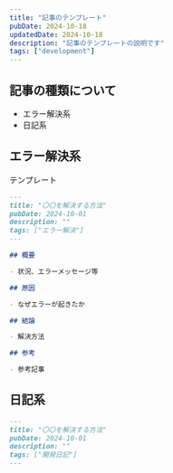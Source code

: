 ```yaml
---
title: "記事のテンプレート"
pubDate: 2024-10-18
updatedDate: 2024-10-18
description: "記事のテンプレートの説明です"
tags: ["development"]
---
```


## 記事の種類について

- エラー解決系
- 日記系

## エラー解決系

テンプレート

```md
---
title: "〇〇を解決する方法"
pubDate: 2024-10-01
description: ""
tags: ["エラー解決"]
---

## 概要

- 状況、エラーメッセージ等

## 原因

- なぜエラーが起きたか

## 結論

- 解決方法

## 参考

- 参考記事
```

## 日記系

```md
---
title: "〇〇を解決する方法"
pubDate: 2024-10-01
description: ""
tags: ["開発日記"]
---
```

